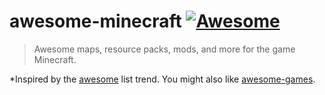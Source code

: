 # awesome-minecraft [![Awesome](https://cdn.rawgit.com/sindresorhus/awesome/d7305f38d29fed78fa85652e3a63e154dd8e8829/media/badge.svg)](https://github.com/sindresorhus/awesome)

> Awesome maps, resource packs, mods, and more for the game Minecraft.

*Inspired by the [awesome](https://github.com/sindresorhus/awesome) list trend. You might also like [awesome-games](https://github.com/leereilly/games).
